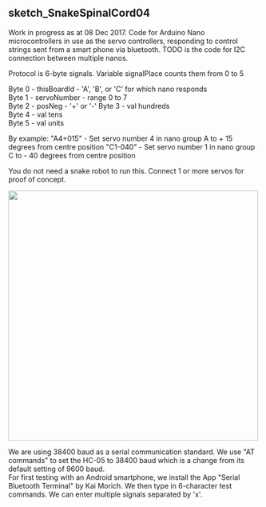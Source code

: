 ## sketch_SnakeSpinalCord04 ##
Work in progress as at 08 Dec 2017.
Code for Arduino Nano microcontrollers in use as the servo controllers, responding to control strings sent from a smart phone via bluetooth. TODO is the code for I2C connection between multiple nanos.  

Protocol is 6-byte signals.
Variable signalPlace counts them from 0 to 5

Byte 0 - thisBoardId - 'A', 'B', or 'C' for which nano responds  
Byte 1 - servoNumber - range 0 to 7  
Byte 2 - posNeg - '+' or '-' 
Byte 3 - val hundreds  
Byte 4 - val tens  
Byte 5 - val units  

By example:
"A4+015" - Set servo number 4 in nano group A to + 15 degrees from centre position
"C1-040" - Set servo number 1 in nano group C to - 40 degrees from centre position

You do not need a snake robot to run this. Connect 1 or more servos for proof of concept.

<img src="https://github.com/manukautech/XMSnakeRobot/blob/master/CodeSpinalCordArduino/NanoTesting01_WS.JPG" width="500" />  

We are using 38400 baud as a serial communication standard. We use "AT commands" to set the HC-05 to 38400 baud which is a change from its default setting of 9600 baud.  
For first testing with an Android smartphone, we install the App "Serial Bluetooth Terminal" by Kai Morich. We then type in 6-character test commands. We can enter multiple signals separated by 'x'.


